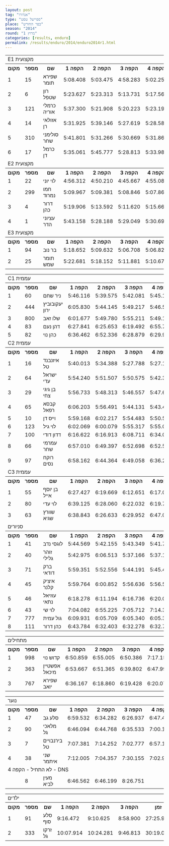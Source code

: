 ```yaml
---
layout: post
tag: "אנדורו"
type: "ספיישל טסט"
place: "כפר החורש"
season: "2014"
round: "מרוץ 1"
categories: [results, enduro]
permalink: /results/enduro/2014/enduro2014r1.html
---
```

<table class="line_color big_table">
<tr>
    <td colspan="99" class="title_font">E1 מקצועית</td>
</tr>
<tr class="rnkh_bkcolor">
    <th class="rnkh_font">מקום</th>
    <th class="rnkh_font">מספר</th>
    <th class="rnkh_font">שם</th>
    <th class="rnkh_font">הקפה 1</th>
    <th class="rnkh_font">הקפה 2</th>
    <th class="rnkh_font">הקפה 3</th>
    <th class="rnkh_font">הקפה 4</th>
    <th class="rnkh_font">הקפה 5</th>
    <th class="rnkh_font">הקפה 6</th>
    <th class="rnkh_font">זמן</th>
    <th class="rnkh_font">פער</th>
    <th class="rnkh_font">עונשין</th>
</tr>
<tr class="rnk_bkcolor">
    <td class="rnk_font">1</td>
    <td class="rnk_font">15</td>
    <td class="rnk_font">שפירא תומר</td>
    <td class="rnk_font">5:08.408</td>
    <td class="rnk_font">5:03.475</td>
    <td class="rnk_font">4:58.283</td>
    <td class="rnk_font">5:02.251</td>
    <td class="rnk_font">5:03.525</td>
    <td class="rnk_font">5:02.318</td>
    <td class="rnk_font">30:18.260</td>
    <td class="rnk_font"></td>
    <td class="rnk_font"></td>
</tr>
<tr class="rnk_bkcolor">
    <td class="rnk_font">2</td>
    <td class="rnk_font">6</td>
    <td class="rnk_font">רון שטפל</td>
    <td class="rnk_font">5:23.627</td>
    <td class="rnk_font">5:23.313</td>
    <td class="rnk_font">5:13.731</td>
    <td class="rnk_font">5:17.560</td>
    <td class="rnk_font">5:13.028</td>
    <td class="rnk_font">5:21.250</td>
    <td class="rnk_font">31:52.509</td>
    <td class="rnk_font">1:34.249</td>
    <td class="rnk_font"></td>
</tr>
<tr class="rnk_bkcolor">
    <td class="rnk_font">3</td>
    <td class="rnk_font">121</td>
    <td class="rnk_font">כרמלי אוריה</td>
    <td class="rnk_font">5:37.300</td>
    <td class="rnk_font">5:21.908</td>
    <td class="rnk_font">5:20.223</td>
    <td class="rnk_font">5:23.192</td>
    <td class="rnk_font">5:19.505</td>
    <td class="rnk_font">5:24.540</td>
    <td class="rnk_font">32:26.668</td>
    <td class="rnk_font">2:08.408</td>
    <td class="rnk_font"></td>
</tr>
<tr class="rnk_bkcolor">
    <td class="rnk_font">4</td>
    <td class="rnk_font">14</td>
    <td class="rnk_font">אזולאי רן</td>
    <td class="rnk_font">5:31.925</td>
    <td class="rnk_font">5:39.146</td>
    <td class="rnk_font">5:27.619</td>
    <td class="rnk_font">5:28.580</td>
    <td class="rnk_font">5:30.132</td>
    <td class="rnk_font">5:27.515</td>
    <td class="rnk_font">33:04.917</td>
    <td class="rnk_font">2:46.657</td>
    <td class="rnk_font"></td>
</tr>
<tr class="rnk_bkcolor">
    <td class="rnk_font">5</td>
    <td class="rnk_font">310</td>
    <td class="rnk_font">סולימני שחר</td>
    <td class="rnk_font">5:41.801</td>
    <td class="rnk_font">5:31.266</td>
    <td class="rnk_font">5:30.669</td>
    <td class="rnk_font">5:31.865</td>
    <td class="rnk_font">5:29.242</td>
    <td class="rnk_font">5:34.348</td>
    <td class="rnk_font">33:19.191</td>
    <td class="rnk_font">3:00.931</td>
    <td class="rnk_font"></td>
</tr>
<tr class="rnk_bkcolor">
    <td class="rnk_font">6</td>
    <td class="rnk_font">17</td>
    <td class="rnk_font">כרמל דן</td>
    <td class="rnk_font">5:35.061</td>
    <td class="rnk_font">5:45.777</td>
    <td class="rnk_font">5:28.813</td>
    <td class="rnk_font">5:33.984</td>
    <td class="rnk_font">5:33.891</td>
    <td class="rnk_font">5:30.700</td>
    <td class="rnk_font">33:28.226</td>
    <td class="rnk_font">3:09.966</td>
    <td class="rnk_font"></td>
</tr>
<tr>
    <td colspan="99" class="title_font">E2 מקצועית</td>
</tr>
<tr class="rnkh_bkcolor">
    <th class="rnkh_font">מקום</th>
    <th class="rnkh_font">מספר</th>
    <th class="rnkh_font">שם</th>
    <th class="rnkh_font">הקפה 1</th>
    <th class="rnkh_font">הקפה 2</th>
    <th class="rnkh_font">הקפה 3</th>
    <th class="rnkh_font">הקפה 4</th>
    <th class="rnkh_font">הקפה 5</th>
    <th class="rnkh_font">הקפה 6</th>
    <th class="rnkh_font">זמן</th>
    <th class="rnkh_font">פער</th>
    <th class="rnkh_font">עונשין</th>
</tr>
<tr class="rnk_bkcolor">
    <td class="rnk_font">1</td>
    <td class="rnk_font">22</td>
    <td class="rnk_font">לוי יוני</td>
    <td class="rnk_font">4:56.312</td>
    <td class="rnk_font">4:50.210</td>
    <td class="rnk_font">4:45.667</td>
    <td class="rnk_font">4:55.080</td>
    <td class="rnk_font">4:50.274</td>
    <td class="rnk_font">4:53.411</td>
    <td class="rnk_font">29:10.954</td>
    <td class="rnk_font"></td>
    <td class="rnk_font"></td>
</tr>
<tr class="rnk_bkcolor">
    <td class="rnk_font">2</td>
    <td class="rnk_font">299</td>
    <td class="rnk_font">חמו נמרוד</td>
    <td class="rnk_font">5:09.967</td>
    <td class="rnk_font">5:09.381</td>
    <td class="rnk_font">5:08.846</td>
    <td class="rnk_font">5:07.865</td>
    <td class="rnk_font">5:07.855</td>
    <td class="rnk_font">5:10.420</td>
    <td class="rnk_font">30:54.334</td>
    <td class="rnk_font">1:43.380</td>
    <td class="rnk_font"></td>
</tr>
<tr class="rnk_bkcolor">
    <td class="rnk_font">3</td>
    <td class="rnk_font">4</td>
    <td class="rnk_font">דרור כהן</td>
    <td class="rnk_font">5:19.906</td>
    <td class="rnk_font">5:13.592</td>
    <td class="rnk_font">5:11.620</td>
    <td class="rnk_font">5:15.667</td>
    <td class="rnk_font">5:20.411</td>
    <td class="rnk_font">5:20.531</td>
    <td class="rnk_font">31:41.727</td>
    <td class="rnk_font">2:30.773</td>
    <td class="rnk_font"></td>
</tr>
<tr class="rnk_bkcolor">
    <td class="rnk_font">4</td>
    <td class="rnk_font">1</td>
    <td class="rnk_font">עציוני הדר</td>
    <td class="rnk_font">5:43.158</td>
    <td class="rnk_font">5:28.188</td>
    <td class="rnk_font">5:29.049</td>
    <td class="rnk_font">5:30.695</td>
    <td class="rnk_font">5:26.496</td>
    <td class="rnk_font">5:29.286</td>
    <td class="rnk_font">33:06.872</td>
    <td class="rnk_font">3:55.918</td>
    <td class="rnk_font"></td>
</tr>
<tr>
    <td colspan="99" class="title_font">E3 מקצועית</td>
</tr>
<tr class="rnkh_bkcolor">
    <th class="rnkh_font">מקום</th>
    <th class="rnkh_font">מספר</th>
    <th class="rnkh_font">שם</th>
    <th class="rnkh_font">הקפה 1</th>
    <th class="rnkh_font">הקפה 2</th>
    <th class="rnkh_font">הקפה 3</th>
    <th class="rnkh_font">הקפה 4</th>
    <th class="rnkh_font">הקפה 5</th>
    <th class="rnkh_font">הקפה 6</th>
    <th class="rnkh_font">זמן</th>
    <th class="rnkh_font">פער</th>
    <th class="rnkh_font">עונשין</th>
</tr>
<tr class="rnk_bkcolor">
    <td class="rnk_font">1</td>
    <td class="rnk_font">94</td>
    <td class="rnk_font">בר נוב</td>
    <td class="rnk_font">5:18.652</td>
    <td class="rnk_font">5:09.632</td>
    <td class="rnk_font">5:06.708</td>
    <td class="rnk_font">5:06.829</td>
    <td class="rnk_font">5:07.083</td>
    <td class="rnk_font">5:29.762</td>
    <td class="rnk_font">31:18.666</td>
    <td class="rnk_font"></td>
    <td class="rnk_font"></td>
</tr>
<tr class="rnk_bkcolor">
    <td class="rnk_font">2</td>
    <td class="rnk_font">25</td>
    <td class="rnk_font">תומר שמש</td>
    <td class="rnk_font">5:22.681</td>
    <td class="rnk_font">5:18.152</td>
    <td class="rnk_font">5:11.881</td>
    <td class="rnk_font">5:10.676</td>
    <td class="rnk_font">5:10.195</td>
    <td class="rnk_font">5:21.634</td>
    <td class="rnk_font">31:35.219</td>
    <td class="rnk_font">16.553</td>
    <td class="rnk_font"></td>
</tr>
</table>

<table class="line_color big_table">
<tr>
    <td colspan="99" class="title_font">C1 עממית</td>
</tr>
<tr class="rnkh_bkcolor">
    <th class="rnkh_font">מקום</th>
    <th class="rnkh_font">מספר</th>
    <th class="rnkh_font">שם</th>
    <th class="rnkh_font">הקפה 1</th>
    <th class="rnkh_font">הקפה 2</th>
    <th class="rnkh_font">הקפה 3</th>
    <th class="rnkh_font">הקפה 4</th>
    <th class="rnkh_font">הקפה 5</th>
    <th class="rnkh_font">זמן</th>
    <th class="rnkh_font">פער</th>
    <th class="rnkh_font">עונשין</th>
</tr>
<tr class="rnk_bkcolor">
    <td class="rnk_font">1</td>
    <td class="rnk_font">60</td>
    <td class="rnk_font">ניר שחם</td>
    <td class="rnk_font">5:46.116</td>
    <td class="rnk_font">5:39.575</td>
    <td class="rnk_font">5:42.081</td>
    <td class="rnk_font">5:45.139</td>
    <td class="rnk_font">5:47.771</td>
    <td class="rnk_font">28:40.682</td>
    <td class="rnk_font"></td>
    <td class="rnk_font"></td>
</tr>
<tr class="rnk_bkcolor">
    <td class="rnk_font">2</td>
    <td class="rnk_font">444</td>
    <td class="rnk_font">יעקובוביץ ירון</td>
    <td class="rnk_font">6:05.830</td>
    <td class="rnk_font">5:44.145</td>
    <td class="rnk_font">5:49.217</td>
    <td class="rnk_font">5:46.511</td>
    <td class="rnk_font">5:50.377</td>
    <td class="rnk_font">29:16.080</td>
    <td class="rnk_font">35.398</td>
    <td class="rnk_font"></td>
</tr>
<tr class="rnk_bkcolor">
    <td class="rnk_font">3</td>
    <td class="rnk_font">800</td>
    <td class="rnk_font">שלו זאב</td>
    <td class="rnk_font">6:01.677</td>
    <td class="rnk_font">5:49.780</td>
    <td class="rnk_font">5:55.211</td>
    <td class="rnk_font">5:49.184</td>
    <td class="rnk_font">5:52.514</td>
    <td class="rnk_font">29:28.366</td>
    <td class="rnk_font">47.684</td>
    <td class="rnk_font"></td>
</tr>
<tr class="rnk_bkcolor">
    <td class="rnk_font">4</td>
    <td class="rnk_font">83</td>
    <td class="rnk_font">דהן נעם</td>
    <td class="rnk_font">6:27.841</td>
    <td class="rnk_font">6:25.653</td>
    <td class="rnk_font">6:19.492</td>
    <td class="rnk_font">6:55.719</td>
    <td class="rnk_font">6:39.562</td>
    <td class="rnk_font">32:48.267</td>
    <td class="rnk_font">4:07.585</td>
    <td class="rnk_font"></td>
</tr>
<tr class="rnk_bkcolor">
    <td class="rnk_font">5</td>
    <td class="rnk_font">82</td>
    <td class="rnk_font">כהן נוי</td>
    <td class="rnk_font">6:36.462</td>
    <td class="rnk_font">6:52.336</td>
    <td class="rnk_font">6:28.879</td>
    <td class="rnk_font">6:29.981</td>
    <td class="rnk_font">6:40.276</td>
    <td class="rnk_font">37:07.934</td>
    <td class="rnk_font">8:27.252</td>
    <td class="rnk_font">4:00.000</td>
</tr>
<tr>
    <td colspan="99" class="title_font">C2 עממית</td>
</tr>
<tr class="rnkh_bkcolor">
    <th class="rnkh_font">מקום</th>
    <th class="rnkh_font">מספר</th>
    <th class="rnkh_font">שם</th>
    <th class="rnkh_font">הקפה 1</th>
    <th class="rnkh_font">הקפה 2</th>
    <th class="rnkh_font">הקפה 3</th>
    <th class="rnkh_font">הקפה 4</th>
    <th class="rnkh_font">הקפה 5</th>
    <th class="rnkh_font">זמן</th>
    <th class="rnkh_font">פער</th>
    <th class="rnkh_font">עונשין</th>
</tr>
<tr class="rnk_bkcolor">
    <td class="rnk_font">1</td>
    <td class="rnk_font">16</td>
    <td class="rnk_font">איזנבנד טל</td>
    <td class="rnk_font">5:40.013</td>
    <td class="rnk_font">5:34.388</td>
    <td class="rnk_font">5:27.788</td>
    <td class="rnk_font">5:27.194</td>
    <td class="rnk_font">5:26.666</td>
    <td class="rnk_font">27:36.049</td>
    <td class="rnk_font"></td>
    <td class="rnk_font"></td>
</tr>
<tr class="rnk_bkcolor">
    <td class="rnk_font">2</td>
    <td class="rnk_font">64</td>
    <td class="rnk_font">ישראל עדי</td>
    <td class="rnk_font">5:54.240</td>
    <td class="rnk_font">5:51.507</td>
    <td class="rnk_font">5:50.575</td>
    <td class="rnk_font">5:42.375</td>
    <td class="rnk_font">5:35.672</td>
    <td class="rnk_font">28:54.369</td>
    <td class="rnk_font">1:18.320</td>
    <td class="rnk_font"></td>
</tr>
<tr class="rnk_bkcolor">
    <td class="rnk_font">3</td>
    <td class="rnk_font">29</td>
    <td class="rnk_font">בן גיגי צחי</td>
    <td class="rnk_font">5:56.733</td>
    <td class="rnk_font">5:48.313</td>
    <td class="rnk_font">5:46.557</td>
    <td class="rnk_font">5:47.672</td>
    <td class="rnk_font">5:47.258</td>
    <td class="rnk_font">29:06.533</td>
    <td class="rnk_font">1:30.484</td>
    <td class="rnk_font"></td>
</tr>
<tr class="rnk_bkcolor">
    <td class="rnk_font">4</td>
    <td class="rnk_font">65</td>
    <td class="rnk_font">קבסא רפאל</td>
    <td class="rnk_font">6:06.203</td>
    <td class="rnk_font">5:56.491</td>
    <td class="rnk_font">5:44.131</td>
    <td class="rnk_font">5:43.443</td>
    <td class="rnk_font">5:45.224</td>
    <td class="rnk_font">29:15.492</td>
    <td class="rnk_font">1:39.443</td>
    <td class="rnk_font"></td>
</tr>
<tr class="rnk_bkcolor">
    <td class="rnk_font">5</td>
    <td class="rnk_font">10</td>
    <td class="rnk_font">וייס דן</td>
    <td class="rnk_font">5:59.168</td>
    <td class="rnk_font">6:02.217</td>
    <td class="rnk_font">5:54.483</td>
    <td class="rnk_font">5:50.528</td>
    <td class="rnk_font">5:48.605</td>
    <td class="rnk_font">29:35.001</td>
    <td class="rnk_font">1:58.952</td>
    <td class="rnk_font"></td>
</tr>
<tr class="rnk_bkcolor">
    <td class="rnk_font">6</td>
    <td class="rnk_font">123</td>
    <td class="rnk_font">לוי גיל</td>
    <td class="rnk_font">6:02.069</td>
    <td class="rnk_font">6:00.079</td>
    <td class="rnk_font">5:55.317</td>
    <td class="rnk_font">5:55.039</td>
    <td class="rnk_font">6:00.934</td>
    <td class="rnk_font">29:53.438</td>
    <td class="rnk_font">2:17.389</td>
    <td class="rnk_font"></td>
</tr>
<tr class="rnk_bkcolor">
    <td class="rnk_font">7</td>
    <td class="rnk_font">100</td>
    <td class="rnk_font">דדון דודי</td>
    <td class="rnk_font">6:16.622</td>
    <td class="rnk_font">6:16.913</td>
    <td class="rnk_font">6:08.711</td>
    <td class="rnk_font">6:34.021</td>
    <td class="rnk_font">6:11.267</td>
    <td class="rnk_font">31:27.534</td>
    <td class="rnk_font">3:51.485</td>
    <td class="rnk_font"></td>
</tr>
<tr class="rnk_bkcolor">
    <td class="rnk_font">8</td>
    <td class="rnk_font">66</td>
    <td class="rnk_font">עמרמי שחר</td>
    <td class="rnk_font">6:57.010</td>
    <td class="rnk_font">6:49.397</td>
    <td class="rnk_font">6:52.698</td>
    <td class="rnk_font">6:52.563</td>
    <td class="rnk_font">6:53.608</td>
    <td class="rnk_font">34:25.276</td>
    <td class="rnk_font">6:49.227</td>
    <td class="rnk_font"></td>
</tr>
<tr class="rnk_bkcolor">
    <td class="rnk_font">9</td>
    <td class="rnk_font">97</td>
    <td class="rnk_font">רוקח נסים</td>
    <td class="rnk_font">6:58.162</td>
    <td class="rnk_font">6:44.364</td>
    <td class="rnk_font">6:49.058</td>
    <td class="rnk_font">6:36.248</td>
    <td class="rnk_font">6:31.768</td>
    <td class="rnk_font">47:39.600</td>
    <td class="rnk_font">20:03.551</td>
    <td class="rnk_font">14:00.000</td>
</tr>
<tr>
    <td colspan="99" class="title_font">C3 עממית</td>
</tr>
<tr class="rnkh_bkcolor">
    <th class="rnkh_font">מקום</th>
    <th class="rnkh_font">מספר</th>
    <th class="rnkh_font">שם</th>
    <th class="rnkh_font">הקפה 1</th>
    <th class="rnkh_font">הקפה 2</th>
    <th class="rnkh_font">הקפה 3</th>
    <th class="rnkh_font">הקפה 4</th>
    <th class="rnkh_font">הקפה 5</th>
    <th class="rnkh_font">זמן</th>
    <th class="rnkh_font">פער</th>
    <th class="rnkh_font">עונשין</th>
</tr>
<tr class="rnk_bkcolor">
    <td class="rnk_font">1</td>
    <td class="rnk_font">55</td>
    <td class="rnk_font">בן יוסף אייל</td>
    <td class="rnk_font">6:27.427</td>
    <td class="rnk_font">6:19.669</td>
    <td class="rnk_font">6:12.651</td>
    <td class="rnk_font">6:17.007</td>
    <td class="rnk_font">6:19.659</td>
    <td class="rnk_font">31:36.413</td>
    <td class="rnk_font"></td>
    <td class="rnk_font"></td>
</tr>
<tr class="rnk_bkcolor">
    <td class="rnk_font">2</td>
    <td class="rnk_font">80</td>
    <td class="rnk_font">לוי עדי</td>
    <td class="rnk_font">6:39.125</td>
    <td class="rnk_font">6:28.060</td>
    <td class="rnk_font">6:22.032</td>
    <td class="rnk_font">6:19.789</td>
    <td class="rnk_font">6:18.236</td>
    <td class="rnk_font">32:07.242</td>
    <td class="rnk_font">30.829</td>
    <td class="rnk_font"></td>
</tr>
<tr class="rnk_bkcolor">
    <td class="rnk_font">3</td>
    <td class="rnk_font">63</td>
    <td class="rnk_font">שוורץ שגיא</td>
    <td class="rnk_font">6:38.843</td>
    <td class="rnk_font">6:26.633</td>
    <td class="rnk_font">6:29.952</td>
    <td class="rnk_font">6:47.005</td>
    <td class="rnk_font">6:46.903</td>
    <td class="rnk_font">33:09.336</td>
    <td class="rnk_font">1:32.923</td>
    <td class="rnk_font"></td>
</tr>
<tr>
    <td colspan="99" class="title_font">סניורים</td>
</tr>
<tr class="rnkh_bkcolor">
    <th class="rnkh_font">מקום</th>
    <th class="rnkh_font">מספר</th>
    <th class="rnkh_font">שם</th>
    <th class="rnkh_font">הקפה 1</th>
    <th class="rnkh_font">הקפה 2</th>
    <th class="rnkh_font">הקפה 3</th>
    <th class="rnkh_font">הקפה 4</th>
    <th class="rnkh_font">הקפה 5</th>
    <th class="rnkh_font">זמן</th>
    <th class="rnkh_font">פער</th>
    <th class="rnkh_font">עונשין</th>
</tr>
<tr class="rnk_bkcolor">
    <td class="rnk_font">1</td>
    <td class="rnk_font">41</td>
    <td class="rnk_font">לוגסי נדב</td>
    <td class="rnk_font">5:44.569</td>
    <td class="rnk_font">5:42.155</td>
    <td class="rnk_font">5:43.349</td>
    <td class="rnk_font">5:41.718</td>
    <td class="rnk_font">5:46.606</td>
    <td class="rnk_font">28:38.397</td>
    <td class="rnk_font"></td>
    <td class="rnk_font"></td>
</tr>
<tr class="rnk_bkcolor">
    <td class="rnk_font">2</td>
    <td class="rnk_font">40</td>
    <td class="rnk_font">זוהר גלילי</td>
    <td class="rnk_font">5:42.975</td>
    <td class="rnk_font">6:06.513</td>
    <td class="rnk_font">5:37.166</td>
    <td class="rnk_font">5:37.154</td>
    <td class="rnk_font">5:37.883</td>
    <td class="rnk_font">28:41.691</td>
    <td class="rnk_font">3.294</td>
    <td class="rnk_font"></td>
</tr>
<tr class="rnk_bkcolor">
    <td class="rnk_font">3</td>
    <td class="rnk_font">71</td>
    <td class="rnk_font">ברק דודאי</td>
    <td class="rnk_font">5:59.351</td>
    <td class="rnk_font">5:52.556</td>
    <td class="rnk_font">5:44.191</td>
    <td class="rnk_font">5:45.447</td>
    <td class="rnk_font">5:44.356</td>
    <td class="rnk_font">29:05.901</td>
    <td class="rnk_font">27.504</td>
    <td class="rnk_font"></td>
</tr>
<tr class="rnk_bkcolor">
    <td class="rnk_font">4</td>
    <td class="rnk_font">45</td>
    <td class="rnk_font">איציק קלנר</td>
    <td class="rnk_font">5:59.764</td>
    <td class="rnk_font">6:00.852</td>
    <td class="rnk_font">5:56.636</td>
    <td class="rnk_font">5:56.510</td>
    <td class="rnk_font">5:53.690</td>
    <td class="rnk_font">29:47.452</td>
    <td class="rnk_font">1:09.055</td>
    <td class="rnk_font"></td>
</tr>
<tr class="rnk_bkcolor">
    <td class="rnk_font">5</td>
    <td class="rnk_font">46</td>
    <td class="rnk_font">עוזיאל נתאי</td>
    <td class="rnk_font">6:18.278</td>
    <td class="rnk_font">6:11.194</td>
    <td class="rnk_font">6:16.736</td>
    <td class="rnk_font">6:20.062</td>
    <td class="rnk_font">6:05.189</td>
    <td class="rnk_font">31:11.459</td>
    <td class="rnk_font">2:33.062</td>
    <td class="rnk_font"></td>
</tr>
<tr class="rnk_bkcolor">
    <td class="rnk_font">6</td>
    <td class="rnk_font">43</td>
    <td class="rnk_font">לוי שי</td>
    <td class="rnk_font">7:04.082</td>
    <td class="rnk_font">6:55.225</td>
    <td class="rnk_font">7:05.712</td>
    <td class="rnk_font">7:14.364</td>
    <td class="rnk_font">7:14.478</td>
    <td class="rnk_font">35:33.861</td>
    <td class="rnk_font">6:55.464</td>
    <td class="rnk_font"></td>
</tr>
<tr class="rnk_bkcolor">
    <td class="rnk_font">7</td>
    <td class="rnk_font">777</td>
    <td class="rnk_font">גול עמית</td>
    <td class="rnk_font">6:09.931</td>
    <td class="rnk_font">6:05.709</td>
    <td class="rnk_font">6:05.340</td>
    <td class="rnk_font">6:05.325</td>
    <td class="rnk_font">6:05.005</td>
    <td class="rnk_font">38:31.310</td>
    <td class="rnk_font">9:52.913</td>
    <td class="rnk_font">8:00.000</td>
</tr>
<tr class="rnk_bkcolor">
    <td class="rnk_font">8</td>
    <td class="rnk_font">111</td>
    <td class="rnk_font">כהן דרור</td>
    <td class="rnk_font">6:43.784</td>
    <td class="rnk_font">6:32.403</td>
    <td class="rnk_font">6:32.278</td>
    <td class="rnk_font">6:32.746</td>
    <td class="rnk_font">6:29.334</td>
    <td class="rnk_font">52:50.545</td>
    <td class="rnk_font">24:12.148</td>
    <td class="rnk_font">20:00.000</td>
</tr>
</table>

<table class="line_color big_table">
<tr>
    <td colspan="99" class="title_font">מתחילים</td>
</tr>
<tr class="rnkh_bkcolor">
    <th class="rnkh_font">מקום</th>
    <th class="rnkh_font">מספר</th>
    <th class="rnkh_font">שם</th>
    <th class="rnkh_font">הקפה 1</th>
    <th class="rnkh_font">הקפה 2</th>
    <th class="rnkh_font">הקפה 3</th>
    <th class="rnkh_font">הקפה 4</th>
    <th class="rnkh_font">זמן</th>
    <th class="rnkh_font">פער</th>
    <th class="rnkh_font">עונשין</th>
</tr>
<tr class="rnk_bkcolor">
    <td class="rnk_font">1</td>
    <td class="rnk_font">998</td>
    <td class="rnk_font">קדוש נוי</td>
    <td class="rnk_font">6:50.859</td>
    <td class="rnk_font">6:55.005</td>
    <td class="rnk_font">6:50.386</td>
    <td class="rnk_font">7:17.150</td>
    <td class="rnk_font">27:53.400</td>
    <td class="rnk_font"></td>
    <td class="rnk_font"></td>
</tr>
<tr class="rnk_bkcolor">
    <td class="rnk_font">2</td>
    <td class="rnk_font">363</td>
    <td class="rnk_font">אפשטיין מיכאל</td>
    <td class="rnk_font">6:53.667</td>
    <td class="rnk_font">6:51.365</td>
    <td class="rnk_font">6:39.802</td>
    <td class="rnk_font">6:47.991</td>
    <td class="rnk_font">31:12.825</td>
    <td class="rnk_font">3:19.425</td>
    <td class="rnk_font">4:00.000</td>
</tr>
<tr class="rnk_bkcolor">
    <td class="rnk_font">3</td>
    <td class="rnk_font">767</td>
    <td class="rnk_font">שפירא יואב</td>
    <td class="rnk_font">6:36.167</td>
    <td class="rnk_font">6:18.860</td>
    <td class="rnk_font">6:19.428</td>
    <td class="rnk_font">6:20.073</td>
    <td class="rnk_font">33:34.528</td>
    <td class="rnk_font">5:41.128</td>
    <td class="rnk_font">8:00.000</td>
</tr>
</table>

<table class="line_color big_table">
<tr>
    <td colspan="99" class="title_font">נוער</td>
</tr>
<tr class="rnkh_bkcolor">
    <th class="rnkh_font">מקום</th>
    <th class="rnkh_font">מספר</th>
    <th class="rnkh_font">שם</th>
    <th class="rnkh_font">הקפה 1</th>
    <th class="rnkh_font">הקפה 2</th>
    <th class="rnkh_font">הקפה 3</th>
    <th class="rnkh_font">הקפה 4</th>
    <th class="rnkh_font">זמן</th>
    <th class="rnkh_font">פער</th>
</tr>
<tr class="rnk_bkcolor">
    <td class="rnk_font">1</td>
    <td class="rnk_font">47</td>
    <td class="rnk_font">סלע גב</td>
    <td class="rnk_font">6:59.532</td>
    <td class="rnk_font">6:34.282</td>
    <td class="rnk_font">6:26.937</td>
    <td class="rnk_font">6:47.468</td>
    <td class="rnk_font">26:48.219</td>
    <td class="rnk_font"></td>
</tr>
<tr class="rnk_bkcolor">
    <td class="rnk_font">2</td>
    <td class="rnk_font">90</td>
    <td class="rnk_font">מלאכי גל</td>
    <td class="rnk_font">6:46.094</td>
    <td class="rnk_font">6:44.768</td>
    <td class="rnk_font">6:35.533</td>
    <td class="rnk_font">7:00.100</td>
    <td class="rnk_font">27:06.495</td>
    <td class="rnk_font">18.276</td>
</tr>
<tr class="rnk_bkcolor">
    <td class="rnk_font">3</td>
    <td class="rnk_font">7</td>
    <td class="rnk_font">בירנבויים טל</td>
    <td class="rnk_font">7:07.381</td>
    <td class="rnk_font">7:14.252</td>
    <td class="rnk_font">7:02.777</td>
    <td class="rnk_font">6:57.106</td>
    <td class="rnk_font">28:21.516</td>
    <td class="rnk_font">1:33.297</td>
</tr>
<tr class="rnk_bkcolor">
    <td class="rnk_font">4</td>
    <td class="rnk_font">38</td>
    <td class="rnk_font">שני איתמר</td>
    <td class="rnk_font">7:12.005</td>
    <td class="rnk_font">7:04.357</td>
    <td class="rnk_font">7:30.155</td>
    <td class="rnk_font">7:02.947</td>
    <td class="rnk_font">28:49.464</td>
    <td class="rnk_font">2:01.245</td>
</tr>
<tr>
    <td colspan="99" class="subtitle_font">לא התחיל - הקפה 4 - DNS</td>
</tr>
<tr class="rnk_bkcolor">
    <td class="rnk_font"></td>
    <td class="rnk_font">8</td>
    <td class="rnk_font">מעין לביא</td>
    <td class="rnk_font">6:46.562</td>
    <td class="rnk_font">6:46.199</td>
    <td class="rnk_font">8:26.751</td>
    <td class="rnk_font"></td>
    <td class="rnk_font"></td>
    <td class="rnk_font"></td>
</tr>
</table>

<table class="line_color big_table">
<tr>
    <td colspan="99" class="title_font">ילדים</td>
</tr>
<tr class="rnkh_bkcolor">
    <th class="rnkh_font">מקום</th>
    <th class="rnkh_font">מספר</th>
    <th class="rnkh_font">שם</th>
    <th class="rnkh_font">הקפה 1</th>
    <th class="rnkh_font">הקפה 2</th>
    <th class="rnkh_font">הקפה 3</th>
    <th class="rnkh_font">זמן</th>
    <th class="rnkh_font">פער</th>
</tr>
<tr class="rnk_bkcolor">
    <td class="rnk_font">1</td>
    <td class="rnk_font">91</td>
    <td class="rnk_font">סלע סוף</td>
    <td class="rnk_font">9:16.472</td>
    <td class="rnk_font">9:10.625</td>
    <td class="rnk_font">8:58.900</td>
    <td class="rnk_font">27:25.997</td>
    <td class="rnk_font"></td>
</tr>
<tr class="rnk_bkcolor">
    <td class="rnk_font">2</td>
    <td class="rnk_font">333</td>
    <td class="rnk_font">זרקו גל</td>
    <td class="rnk_font">10:07.914</td>
    <td class="rnk_font">10:24.281</td>
    <td class="rnk_font">9:46.813</td>
    <td class="rnk_font">30:19.008</td>
    <td class="rnk_font">2:53.011</td>
</tr>
</table>
